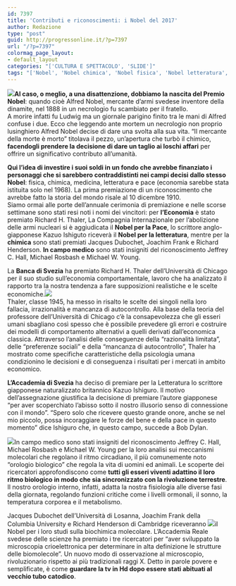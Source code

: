 ```yaml
---
id: 7397
title: 'Contributi e riconoscimenti: i Nobel del 2017'
author: Redazione
type: "post"
guid: http://progressonline.it/?p=7397
url: "/?p=7397"
colormag_page_layout:
- default_layout
categories: "['CULTURA E SPETTACOLO', 'SLIDE']"
tags: "['Nobel', 'Nobel chimica', 'Nobel fisica', 'Nobel letteratura', 'Nobel medicina', 'Nobel pace', 'Premio Nobel', 'Storia premio Nobel', 'vincitori premio Nobel']"
---
```


![](https://progressonline.it/wp-content/uploads/2017/12/nobel-300x194.jpg)**Al caso, o meglio, a una disattenzione, dobbiamo la nascita del Premio Nobel**: quando cioè Alfred Nobel, mercante d’armi svedese inventore della dinamite, nel 1888 in un necrologio fu scambiato per il fratello.  
A morire infatti fu Ludwig ma un giornale parigino finito tra le mani di Alfred confuse i due. Ecco che leggendo ante mortem un necrologio non proprio lusinghiero Alfred Nobel decise di dare una svolta alla sua vita. “Il mercante della morte è morto” titolava il pezzo, un’apertura che turbò il chimico, **facendogli prendere la decisione di dare un taglio ai loschi affari** per offrire un significativo contributo all’umanità.

**Qui l’idea di investire i suoi soldi in un fondo che avrebbe finanziato i personaggi che si sarebbero contraddistinti nei campi decisi dallo stesso Nobel**: fisica, chimica, medicina, letteratura e pace (economia sarebbe stata istituita solo nel 1968). La prima premiazione di un riconoscimento che avrebbe fatto la storia del mondo risale al 10 dicembre 1910.  
Siamo ormai alle porte dell’annuale cerimonia di premiazione e nelle scorse settimane sono stati resi noti i nomi dei vincitori: per **l’Economia** è stato premiato Richard H. Thaler, La Compagnia Internazionale per l’abolizione delle armi nucleari si è aggiudicata il **Nobel per la Pace**, lo scrittore anglo-giapponese Kazuo Ishiguto riceverà il **Nobel per la letteratura**, mentre per la **chimica** sono stati premiati Jacques Dubochet, Joachim Frank e Richard Henderson. **In campo medico** sono stati insigniti del riconoscimento Jeffrey C. Hall, Michael Rosbash e Michael W. Young.

La **Banca di Svezia** ha premiato Richard H. Thaler dell’Università di Chicago per il suo studio sull’economia comportamentale, lavoro che ha analizzato il rapporto tra la nostra tendenza a fare supposizioni realistiche e le scelte economiche.![](https://progressonline.it/wp-content/uploads/2017/12/thaler-300x203.jpg)  
Thaler, classe 1945, ha messo in risalto le scelte dei singoli nella loro fallacia, irrazionalità e mancanza di autocontrollo. Alla base della teoria del professore dell’Università di Chicago c’è la consapevolezza che gli esseri umani sbagliano così spesso che è possibile prevedere gli errori e costruire dei modelli di comportamento alternativi a quelli derivati dall’economica classica. Attraverso l’analisi delle conseguenze della “razionalità limitata”, delle “preferenze sociali” e della “mancanza di autocontrollo”, Thaler ha mostrato come specifiche caratteristiche della psicologia umana condizionino le decisioni e di conseguenza i risultati per i mercati in ambito economico.

**L’Accademia di Svezia** ha deciso di premiare per la Letteratura lo scrittore giapponese naturalizzato britannico Kazuo Ishiguro. Il motivo dell’assegnazione giustifica la decisione di premiare l’autore giapponese “per aver scoperchiato l’abisso sotto il nostro illusorio senso di connessione con il mondo”. “Spero solo che ricevere questo grande onore, anche se nel mio piccolo, possa incoraggiare le forze del bene e della pace in questo momento” dice Ishiguro che, in questo campo, succede a Bob Dylan.

![](https://progressonline.it/wp-content/uploads/2017/12/1463-300x180.jpg)In campo medico sono stati insigniti del riconoscimento Jeffrey C. Hall, Michael Rosbash e Michael W. Young per la loro analisi sui meccanismi molecolari che regolano il ritmo circadiano, il più comunemente noto “orologio biologico” che regola la vita di uomini ed animali. Le scoperte dei ricercatori approfondiscono come **tutti gli esseri viventi adattino il loro ritmo biologico in modo che sia sincronizzato con la rivoluzione terrestre**. Il nostro orologio interno, infatti, adatta la nostra fisiologia alle diverse fasi della giornata, regolando funzioni critiche come i livelli ormonali, il sonno, la temperatura corporea e il metabolismo.

Jacques Dubochet dell’Università di Losanna, Joachim Frank della Columbia University e Richard Henderson di Cambridge riceveranno ![](https://progressonline.it/wp-content/uploads/2017/12/dubochet-300x169.jpg)il Nobel per i loro studi sulla biochimica molecolare. L’Accademia Reale svedese delle scienze ha premiato i tre ricercatori per “aver sviluppato la microscopia crioelettronica per determinare in alta definizione le strutture delle biomolecole”. Un nuovo modo di osservazione al microscopio, rivoluzionario rispetto ai più tradizionali raggi X. Detto in parole povere e semplificate, è come **guardare la tv in Hd dopo essere stati abituati al vecchio tubo catodico**.